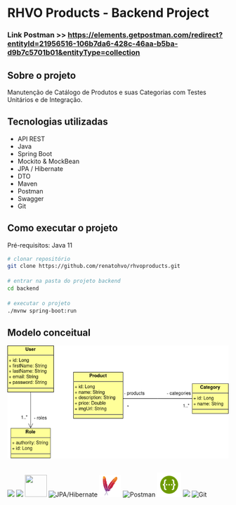 # RHVO Products - Backend Project

### Link Postman >> <https://elements.getpostman.com/redirect?entityId=21956516-106b7da6-428c-46aa-b5ba-d9b7c5701b01&entityType=collection>

## Sobre o projeto

Manutenção de Catálogo de Produtos e suas Categorias com
Testes Unitários e de Integração.

## Tecnologias utilizadas

- API REST
- Java
- Spring Boot
- Mockito & MockBean
- JPA / Hibernate
- DTO
- Maven
- Postman
- Swagger
- Git

## Como executar o projeto

Pré-requisitos: Java 11

```bash
# clonar repositório
git clone https://github.com/renatohvo/rhvoproducts.git

# entrar na pasta do projeto backend
cd backend

# executar o projeto
./mvnw spring-boot:run
```

## Modelo conceitual
![Modelo Conceitual](https://github.com/renatohvo/assets/raw/main/rhvoproducts/modeloconceitual-rhvoproducts.png)

## 

<div display: inline-block>
    <img src="https://cdn.jsdelivr.net/gh/devicons/devicon/icons/java/java-original.svg" width="50" heigth="50" />
    <img src="https://cdn.jsdelivr.net/gh/devicons/devicon/icons/spring/spring-original.svg" width="50" heigth="50" />
    <img src="https://junit.org/junit5/assets/img/junit5-logo.png" width="50" height="50">
    <img src="https://www.vectorlogo.zone/logos/hibernate/hibernate-icon.svg" alt="JPA/Hibernate" width="50" heigth="50" />
    <img src="https://raw.githubusercontent.com/vscode-icons/vscode-icons/63a4a33b35b50d243716d03b95a955e49db97662/icons/file_type_maven.svg" alt="Maven" width="50" heigth="50" />
    <img src="https://www.vectorlogo.zone/logos/getpostman/getpostman-icon.svg" alt="Postman" width="50" height="50"/>
    <img src="https://raw.githubusercontent.com/vscode-icons/vscode-icons/63a4a33b35b50d243716d03b95a955e49db97662/icons/file_type_swagger.svg" alt="Swagger" alt="Swagger" width="55" heigth="55" />
    <img src="https://cdn.jsdelivr.net/gh/devicons/devicon/icons/postgresql/postgresql-original.svg" width="50" heigth="50" />
    <img src="https://cdn.jsdelivr.net/gh/devicons/devicon/icons/git/git-plain.svg" alt="Git" width="50" heigth="50" />
</div>
